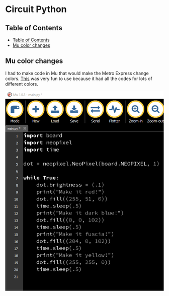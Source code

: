 # Circuit Python

## Table of Contents
* [Table of Contents](#Table-of-Contents)
* [Mu color changes](#Mu-color-changes)




## Mu color changes
I had to make code in Mu that would make the Metro Express change colors. [This](https://www.w3schools.com/colors/colors_picker.asp) was very fun to use because it had all the codes for lots of different colors. 

![](Images/mucode1.PNG) 
























